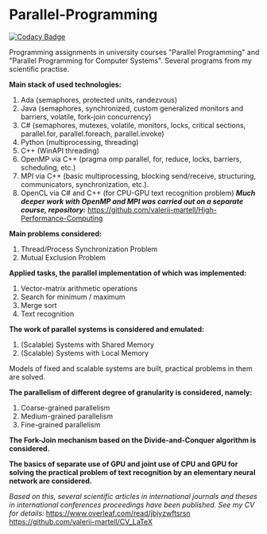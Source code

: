 # Parallel-Programming

[![Codacy Badge](https://app.codacy.com/project/badge/Grade/12f5696553a14426b984689b7cae738a)](https://www.codacy.com/gh/valerii-martell/Parallel-Programming/dashboard?utm_source=github.com&amp;utm_medium=referral&amp;utm_content=valerii-martell/Parallel-Programming&amp;utm_campaign=Badge_Grade)

Programming assignments in university courses "Parallel Programming" and "Parallel Programming for Computer Systems".
Several programs from my scientific practise.

**Main stack of used technologies:**
1. Ada (semaphores, protected units, randezvous)
2. Java (semaphores, synchronized, custom generalized monitors and barriers, volatile, fork-join concurrency) 
4. C# (semaphores, mutexes, volatile, monitors, locks, critical sections, parallel.for, parallel.foreach, parallel.invoke)
5. Python (multiprocessing, threading)
6. C++ (WinAPI threading)
7. OpenMP via C++ (pragma omp parallel, for, reduce, locks, barriers, scheduling, etc.)
8. MPI via C++ (basic multiprocessing, blocking send/receive, structuring, communicators, synchronization, etc.).   
9. OpenCL via C# and C++ (for CPU-GPU text recognition problem)
_**Much deeper work with OpenMP and MPI was carried out on a separate course, repository:**_
https://github.com/valerii-martell/High-Performance-Computing

**Main problems considered:**
1. Thread/Process Synchronization Problem
2. Mutual Exclusion Problem

**Applied tasks, the parallel implementation of which was implemented:**
1. Vector-matrix arithmetic operations
2. Search for minimum / maximum
3. Merge sort
4. Text recognition

**The work of parallel systems is considered and emulated:**
1. (Scalable) Systems with Shared Memory
2. (Scalable) Systems with Local Memory

Models of fixed and scalable systems are built, practical problems in them are solved.

**The parallelism of different degree of granularity is considered, namely:**
1. Coarse-grained parallelism
2. Medium-grained parallelism
3. Fine-grained parallelism

**The Fork-Join mechanism based on the Divide-and-Conquer algorithm is considered.**

**The basics of separate use of GPU and joint use of CPU and GPU for solving the practical problem of text recognition by an elementary neural network are considered.**

_Based on this, several scientific articles in international journals and theses in international conferences proceedings have been published. See my CV for details:_
https://www.overleaf.com/read/jbjyzwftsrsn
https://github.com/valerii-martell/CV_LaTeX
